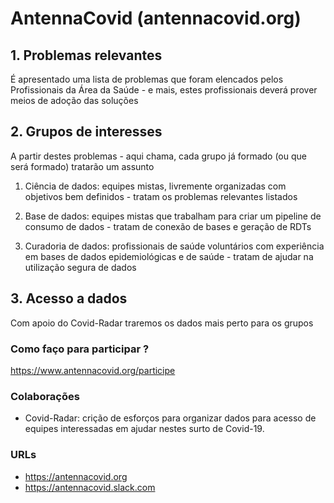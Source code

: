 # AntennaCovid (antennacovid.org)


## 1. Problemas relevantes
É apresentado uma lista de problemas que foram elencados pelos Profissionais da Área da Saúde - e mais, estes profissionais deverá prover meios de adoção das soluções 

## 2. Grupos de interesses
A partir destes problemas - aqui chama, cada grupo já formado (ou que será formado) tratarão um assunto

1) Ciência de dados: equipes mistas, livremente organizadas com objetivos bem definidos - tratam os problemas relevantes listados

2) Base de dados: equipes mistas que trabalham para criar um pipeline de consumo de dados  - tratam de conexão de bases e geração de RDTs 

3) Curadoria de dados: profissionais de saúde voluntários com experiência em bases de dados epidemiológicas e de saúde - tratam de ajudar na utilização segura de dados

## 3. Acesso a dados
Com apoio do Covid-Radar traremos os dados mais perto para os grupos

### Como faço para participar ?
https://www.antennacovid.org/participe

### Colaborações
- Covid-Radar: crição de esforços para organizar dados para acesso de equipes interessadas em ajudar nestes surto de Covid-19.

### URLs
- https://antennacovid.org
- https://antennacovid.slack.com
